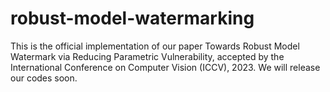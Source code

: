 
# robust-model-watermarking
This is the official implementation of our paper Towards Robust Model Watermark via Reducing Parametric Vulnerability, accepted by the International Conference on Computer Vision (ICCV), 2023. We will release our codes soon.
